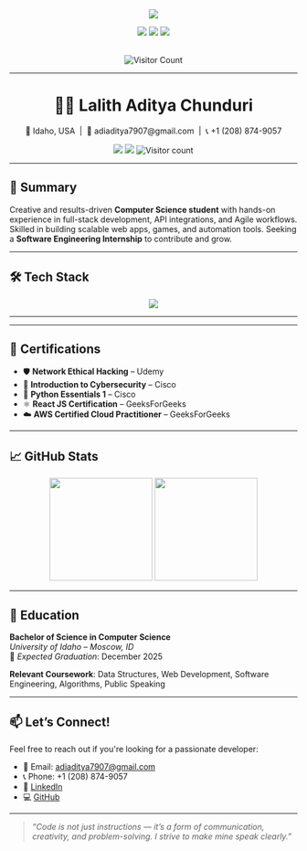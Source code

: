 <!-- Header GIF & Social Badges -->
<div align="center">
  <img src="https://capsule-render.vercel.app/api?text=Hey+There+👋&animation=fadeIn&color=gradient&height=120"/>
  <p>
    <a href="https://nightyelf2403.github.io/Portfolio/"><img src="https://img.shields.io/badge/Portfolio-Website-blue?style=for-the-badge&logo=About.me&logoColor=white"/></a>
    <a href="https://www.linkedin.com/in/lalith-aditya-chunduri-76573421a/"><img src="https://img.shields.io/badge/LinkedIn-0077B5?style=for-the-badge&logo=linkedin&logoColor=white"/></a>
    <a href="https://github.com/Nightyelf2403"><img src="https://img.shields.io/badge/GitHub-181717?style=for-the-badge&logo=github&logoColor=white"/></a>
  </p>
  <br/>
  <img src="https://komarev.com/ghpvc/?username=Nightyelf2403&label=Profile+Views&color=blue" alt="Visitor Count" />
</div>

---


<h1 align="center">👨‍💻 Lalith Aditya Chunduri</h1>

<p align="center">
  📍 Idaho, USA &nbsp;|&nbsp; 📧 adiaditya7907@gmail.com &nbsp;|&nbsp; 📞 +1 (208) 874-9057  
</p>
<p align="center">
  <a href="https://www.linkedin.com/in/lalith-aditya-chunduri-76573421a/"><img src="https://img.shields.io/badge/LinkedIn-0077B5?style=flat&logo=linkedin&logoColor=white"/></a>
  <a href="https://github.com/Nightyelf2403"><img src="https://img.shields.io/badge/GitHub-181717?style=flat&logo=github&logoColor=white"/></a>
  <img src="https://komarev.com/ghpvc/?username=Nightyelf2403&label=Profile+Views&color=blue" alt="Visitor count" />
</p>

---

## 🚀 Summary

Creative and results-driven **Computer Science student** with hands-on experience in full-stack development, API integrations, and Agile workflows. Skilled in building scalable web apps, games, and automation tools. Seeking a **Software Engineering Internship** to contribute and grow.

---

## 🛠️ Tech Stack

<p align="center">
  <img src="https://skillicons.dev/icons?i=js,react,nextjs,html,css,bootstrap,nodejs,express,mongodb,mysql,python,java,php,c,cpp,git,github,vscode,unity,tensorflow,aws" />
</p>

---

---

## 🏅 Certifications

- 🛡 **Network Ethical Hacking** – Udemy  
- 🔐 **Introduction to Cybersecurity** – Cisco  
- 🐍 **Python Essentials 1** – Cisco  
- ⚛️ **React JS Certification** – GeeksForGeeks  
- ☁️ **AWS Certified Cloud Practitioner** – GeeksForGeeks  

---

## 📈 GitHub Stats

<p align="center">
  <img src="https://github-readme-stats.vercel.app/api?username=Nightyelf2403&show_icons=true&theme=tokyonight" height="180" />
  <img src="https://streak-stats.demolab.com?user=Nightyelf2403&theme=tokyonight&date_format=M%20j%5B%2C%20Y%5D" height="180" />
</p>

---

## 📜 Education

**Bachelor of Science in Computer Science**  
*University of Idaho – Moscow, ID*  
📅 *Expected Graduation*: December 2025  

**Relevant Coursework**: Data Structures, Web Development, Software Engineering, Algorithms, Public Speaking

---

## 📫 Let’s Connect!

Feel free to reach out if you're looking for a passionate developer:

- 📧 Email: adiaditya7907@gmail.com  
- 📞 Phone: +1 (208) 874-9057  
- 🔗 [LinkedIn](https://www.linkedin.com/in/lalith-aditya-chunduri-76573421a/)  
- 💻 [GitHub](https://github.com/Nightyelf2403)

---

> _“Code is not just instructions — it’s a form of communication, creativity, and problem-solving. I strive to make mine speak clearly.”_
